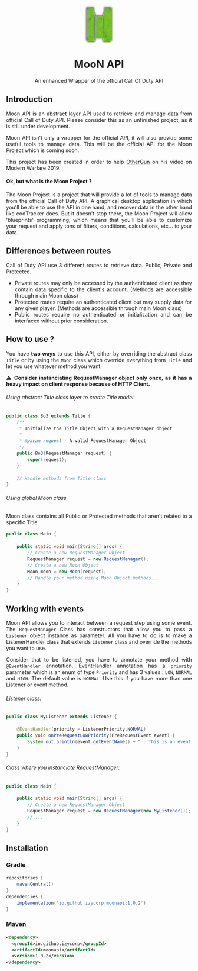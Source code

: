 <div align="center">

<img src="MooN_shadow.png" alt="">

<h1 class="global-title">MooN API</h1>

An enhanced Wrapper of the official Call Of Duty API

</div>

## Introduction

<div style="text-align: justify">
<p>
Moon API is an abstract layer API used to retrieve and manage data from official Call of Duty API.
Please consider this as an unfinished project, as it is still under development.

Moon API isn't only a wrapper for the official API, it will also provide some useful tools to manage data. This will be
the official API for the Moon Project which is coming soon.

</p>

This project has been created in order to help [OtherGun](https://www.youtube.com/c/otherGun/) on his video on Modern Warfare 2019.

#### Ok, but what is the Moon Project ?

<p>

The Moon Project is a project that will provide a lot of tools to manage data from the official Call of Duty API.
A graphical desktop application in which you'll be able to use the API in one hand, and recover data in the other hand like codTracker does.
But it doesn't stop there, the Moon Project will allow 'blueprints' programming, which means that you'll be able to customize your request and apply tons of filters, conditions, calculations, etc... to your data.

</p>

## Differences between routes

<p>

Call of Duty API use 3 different routes to retrieve data. Public, Private and Protected.

- Private routes may only be accessed by the authenticated client as they contain data specific to the client's account. (Methods are accessible through main Moon class)
- Protected routes require an authenticated client but may supply data for any given player. (Methods are accessible through main Moon class)
- Public routes require no authenticated or initialization and can be interfaced without prior consideration.

## How to use ?

<p>

You have **two ways** to use this API, either by overriding the abstract class `Title` or by using the `Moon` class which override everything from `Title` and let you use whatever method you want.

</p>

:warning: __Consider instanciating RequestManager object only once, as it has a heavy impact on client response because of HTTP Client.__

###### Using abstract Title class layer to create Title model

```java
public class Bo3 extends Title {
    /**
     * Initialize the Title Object with a RequestManager object
     *
     * @param request - A valid RequestManager Object
     */
    public Bo3(RequestManager request) {
        super(request);
    }

    // Handle methods from Title class
}
```

###### Using global Moon class

Moon class contains all Public or Protected methods that aren't related to a specific Title.

```java
public class Main {

    public static void main(String[] args) {
        // Create a new RequestManager Object
        RequestManager request = new RequestManager();
        // Create a new Moon Object
        Moon moon = new Moon(request);
        // Handle your method using Moon Object methods...
    }
}
```

## Working with events

<p>

Moon API allows you to interact between a request step using some event. The `RequestManager` Class has constructors that allow you to pass a `Listener` object instance as parameter.
All you have to do is to make a ListenerHandler class that extends `Listener` class and override the methods you want to use.

</p>

Consider that to be listened, you have to annotate your method with `@EventHandler` annotation.
EventHandler annotation has a `priority` parameter which is an enum of type `Priority` and has 3 values : `LOW`, `NORMAL` and `HIGH`. The default value is `NORMAL`. Use this if you have more than one Listener or event method.

###### Listener class:

```java
public class MyListener extends Listener {

    @EventHandler(priority = ListenerPriority.NORMAL)
    public void onPreRequestLowPriority(PreRequestEvent event) {
        System.out.println(event.getEventName() + " : This is an event!");
    }
}
```

###### Class where you instanciate RequestManager:

```java
public class Main {

    public static void main(String[] args) {
        // Create a new RequestManager Object
        RequestManager request = new RequestManager(new MyListener());
        // ...
    }
}
```

## Installation

### Gradle

```groovy
repositories {
    mavenCentral()
}
dependencies {
    implementation('io.github.izycorp:moonapi:1.0.2')
}
```

### Maven

```xml
<dependency>
  <groupId>io.github.izycorp</groupId>
  <artifactId>moonapi</artifactId>
  <version>1.0.2</version>
</dependency>
```

</div>



